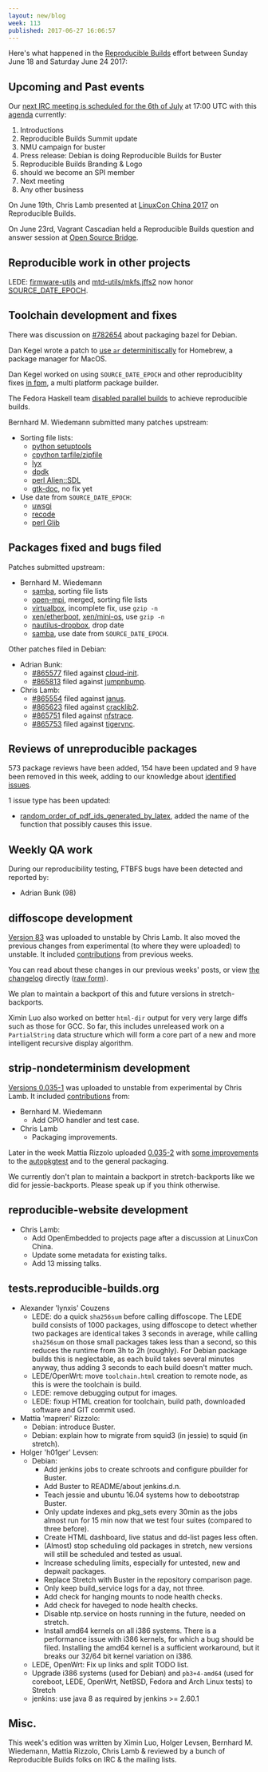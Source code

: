 ```yaml
---
layout: new/blog
week: 113
published: 2017-06-27 16:06:57
---
```


Here's what happened in the [Reproducible
Builds](https://reproducible-builds.org) effort between Sunday June 18 and
Saturday June 24 2017:


Upcoming and Past events
------------------------

Our [next IRC meeting is scheduled for the 6th of July](http://lists.alioth.debian.org/pipermail/reproducible-builds/Week-of-Mon-20170529/008785.html) at 17:00 UTC with this [agenda](https://pad.riseup.net/p/reproducible-irc-meeting-10) currently:

 1. Introductions
 2. Reproducible Builds Summit update
 3. NMU campaign for buster
 4. Press release: Debian is doing Reproducible Builds for Buster
 5. Reproducible Builds Branding & Logo
 6. should we become an SPI member
 7. Next meeting
 8. Any other business

On June 19th, Chris Lamb presented at [LinuxCon China
2017](https://www.lfasiallc.com/linuxcon-containercon-cloudopen-china) on
Reproducible Builds.

On June 23rd, Vagrant Cascadian held a Reproducible Builds question and answer
session at [Open Source Bridge](http://opensourcebridge.org/y2017).


Reproducible work in other projects
-----------------------------------

LEDE: [firmware-utils](https://git.lede-project.org/?p=source.git;a=commit;h=c47a1a3527d988b637c1daee573cbe0170ef73c6)
and [mtd-utils/mkfs.jffs2](https://git.lede-project.org/?p=source.git;a=commit;h=b5aaafe9a36031149fa52bd07aa4a339e226c23c)
now honor [SOURCE_DATE_EPOCH](https://reproducible-builds.org/specs/source-date-epoch/).


Toolchain development and fixes
-------------------------------

There was discussion on [#782654](https://bugs.debian.org/782654) about packaging bazel for Debian.

Dan Kegel wrote a patch to [use `ar`
determinitiscally](https://github.com/Homebrew/homebrew-core/pull/14860) for
Homebrew, a package manager for MacOS.

Dan Kegel worked on using `SOURCE_DATE_EPOCH` and other reproduciblity fixes
[in fpm](https://github.com/jordansissel/fpm/pull/1360), a multi platform
package builder.

The Fedora Haskell team [disabled parallel
builds](https://github.com/fedora-haskell/ghc-rpm-macros/commit/331f527a6d82c555f08fd5134a6b5cf27b2cf828)
to achieve reproducible builds.

Bernhard M. Wiedemann submitted many patches upstream:

* Sorting file lists:
  * [python setuptools](https://github.com/pypa/setuptools/pull/1068)
  * [cpython tarfile/zipfile](https://github.com/python/cpython/pull/2263)
  * [lyx](http://www.lyx.org/trac/ticket/10711)
  * [dpdk](http://dpdk.org/dev/patchwork/patch/25633/)
  * [perl Alien::SDL](https://rt.cpan.org/Public/Bug/Display.html?id=119888)
  * [gtk-doc](https://bugzilla.gnome.org/show_bug.cgi?id=784177), no fix yet
* Use date from `SOURCE_DATE_EPOCH`:
  * [uwsgi](https://github.com/unbit/uwsgi/pull/1561)
  * [recode](https://github.com/pinard/Recode/pull/11)
  * [perl Glib](https://rt.cpan.org/Public/Bug/Display.html?id=122140)


Packages fixed and bugs filed
-----------------------------

Patches submitted upstream:

* Bernhard M. Wiedemann
  * [samba](https://github.com/samba-team/samba/pull/87), sorting file lists
  * [open-mpi](https://github.com/open-mpi/ompi/pull/3755), merged,
    sorting file lists
  * [virtualbox](https://www.virtualbox.org/ticket/16854), incomplete fix, use `gzip -n`
  * [xen/etherboot](https://lists.xen.org/archives/html/xen-devel/2017-06/msg02583.html),
    [xen/mini-os](https://lists.xen.org/archives/html/xen-devel/2017-06/msg02610.html),
    use `gzip -n`
  * [nautilus-dropbox](https://github.com/dropbox/nautilus-dropbox/pull/31),
    drop date
  * [samba](https://lists.samba.org/archive/samba-technical/2017-June/121302.html),
    use date from `SOURCE_DATE_EPOCH`.

Other patches filed in Debian:

* Adrian Bunk:
  * [#865577](https://bugs.debian.org/865577) filed against [cloud-init](https://tracker.debian.org/pkg/cloud-init).
  * [#865813](https://bugs.debian.org/865813) filed against [jumpnbump](https://tracker.debian.org/pkg/jumpnbump).
* Chris Lamb:
  * [#865554](https://bugs.debian.org/865554) filed against [janus](https://tracker.debian.org/pkg/janus).
  * [#865623](https://bugs.debian.org/865623) filed against [cracklib2](https://tracker.debian.org/pkg/cracklib2).
  * [#865751](https://bugs.debian.org/865751) filed against [nfstrace](https://tracker.debian.org/pkg/nfstrace).
  * [#865753](https://bugs.debian.org/865753) filed against [tigervnc](https://tracker.debian.org/pkg/tigervnc).


Reviews of unreproducible packages
----------------------------------

573 package reviews have been added, 154 have been updated and 9 have been
removed in this week, adding to our knowledge about [identified
issues](https://tests.reproducible-builds.org/debian/index_issues.html).

1 issue type has been updated:

- [random_order_of_pdf_ids_generated_by_latex](https://tests.reproducible-builds.org/issues/unstable/random_order_of_pdf_ids_generated_by_latex_issue.html), added the name of the
  function that possibly causes this issue.


Weekly QA work
--------------

During our reproducibility testing, FTBFS bugs have been detected and reported by:

 - Adrian Bunk (98)


diffoscope development
----------------------

[Version 83](https://tracker.debian.org/news/847786) was uploaded to unstable
by Chris Lamb.  It also moved the previous changes from experimental (to where
they were uploaded) to unstable.  It included
[contributions](https://salsa.debian.org/reproducible-builds/diffoscope/commits/83)
from previous weeks.

You can read about these changes in our previous weeks' posts, or view [the
changelog](http://changelogs.debian.net/diffoscope#83) directly ([raw
form](http://metadata.ftp-master.debian.org/changelogs/main/d/diffoscope/diffoscope_83_changelog)).

We plan to maintain a backport of this and future versions in
stretch-backports.

Ximin Luo also worked on better `html-dir` output for very very large diffs such
as those for GCC. So far, this includes unreleased work on a ``PartialString``
data structure which will form a core part of a new and more intelligent
recursive display algorithm.


strip-nondeterminism development
--------------------------------

[Versions 0.035-1](https://tracker.debian.org/news/848221) was uploaded to
unstable from experimental by Chris Lamb.  It included
[contributions](https://salsa.debian.org/reproducible-builds/strip-nondeterminism/commits/debian/0.035-1)
from:

- Bernhard M. Wiedemann
  - Add CPIO handler and test case.
- Chris Lamb
  - Packaging improvements.

Later in the week Mattia Rizzolo uploaded
[0.035-2](https://tracker.debian.org/news/850832) with [some improvements](
https://salsa.debian.org/reproducible-builds/strip-nondeterminism/commits/debian/0.035-2)
to the [autopkgtest](https://ci.debian.net/doc/file.TUTORIAL.html) and to the
general packaging.


We currently don't plan to maintain a backport in stretch-backports like we did
for jessie-backports. Please speak up if you think otherwise.


reproducible-website development
--------------------------------

- Chris Lamb:
  - Add OpenEmbedded to projects page after a discussion at LinuxCon China.
  - Update some metadata for existing talks.
  - Add 13 missing talks.


tests.reproducible-builds.org
-----------------------------

- Alexander 'lynxis' Couzens
  - LEDE: do a quick `sha256sum` before calling diffoscope. The LEDE build
    consists of 1000 packages, using diffoscope to detect whether two packages
    are identical takes 3 seconds in average, while calling `sha256sum` on those
    small packages takes less than a second, so this reduces the runtime from
    3h to 2h (roughly). For Debian package builds this is neglectable, as each
    build takes several minutes anyway, thus adding 3 seconds to each build
    doesn't matter much.
  - LEDE/OpenWrt: move `toolchain.html` creation to remote node, as this is were
    the toolchain is build.
  - LEDE: remove debugging output for images.
  - LEDE: fixup HTML creation for toolchain, build path, downloaded software
    and GIT commit used.
- Mattia 'mapreri' Rizzolo:
  - Debian: introduce Buster.
  - Debian: explain how to migrate from squid3 (in jessie) to squid (in stretch).
- Holger 'h01ger' Levsen:
  - Debian:
    - Add jenkins jobs to create schroots and configure pbuilder for Buster.
    - Add Buster to README/about jenkins.d.n.
    - Teach jessie and ubuntu 16.04 systems how to debootstrap Buster.
    - Only update indexes and pkg_sets every 30min as the jobs almost run for
      15 min now that we test four suites (compared to three before).
    - Create HTML dashboard, live status and dd-list pages less often.
    - (Almost) stop scheduling old packages in stretch, new versions will still
      be scheduled and tested as usual.
    - Increase scheduling limits, especially for untested, new and depwait packages.
    - Replace Stretch with Buster in the repository comparison page.
    - Only keep build_service logs for a day, not three.
    - Add check for hanging mounts to node health checks.
    - Add check for haveged to node health checks.
    - Disable ntp.service on hosts running in the future, needed on stretch.
    - Install amd64 kernels on all i386 systems. There is a performance issue
      with i386 kernels, for which a bug should be filed. Installing the amd64
      kernel is a sufficient workaround, but it breaks our 32/64 bit kernel
      variation on i386.
  - LEDE, OpenWrt: Fix up links and split TODO list.
  - Upgrade i386 systems (used for Debian) and `pb3+4-amd64` (used for coreboot,
    LEDE, OpenWrt, NetBSD, Fedora and Arch Linux tests) to Stretch
  - jenkins: use java 8 as required by jenkins >= 2.60.1


Misc.
-----

This week's edition was written by Ximin Luo, Holger Levsen, Bernhard M.
Wiedemann, Mattia Rizzolo, Chris Lamb & reviewed by a bunch of Reproducible
Builds folks on IRC & the mailing lists.
